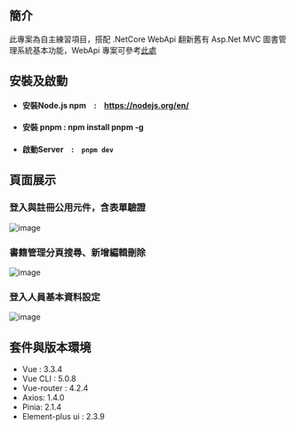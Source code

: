 ## 簡介
此專案為自主練習項目，搭配 .NetCore WebApi 翻新舊有 Asp.Net MVC 圖書管理系統基本功能，WebApi 專案可參考[此處](https://github.com/Shih906/Book-Management-WebApi)

## 安裝及啟動
* #### 安裝Node.js npm　:　https://nodejs.org/en/
* #### 安裝 pnpm : npm install pnpm -g
* #### 啟動Server　:　`pnpm dev`

## 頁面展示
### 登入與註冊公用元件，含表單驗證

![image](https://github.com/Shih906/Book-Management-FrontEnd-Vue3/assets/88469902/dd100f9c-3d8e-40c1-92f9-dd92810e9fc1)

### 書籍管理分頁搜尋、新增編輯刪除
![image](https://github.com/Shih906/Book-Management-FrontEnd-Vue3/assets/88469902/0b15fb52-85dc-44cc-94c9-4ddd731cbd74)


### 登入人員基本資料設定
![image](https://github.com/Shih906/Book-Management-FrontEnd-Vue3/assets/88469902/41ea7747-6c5e-4295-b720-ae53b7ce7a61)


## 套件與版本環境
* Vue : 3.3.4
* Vue CLI : 5.0.8
* Vue-router :  4.2.4
* Axios: 1.4.0
* Pinia: 2.1.4
* Element-plus ui : 2.3.9
